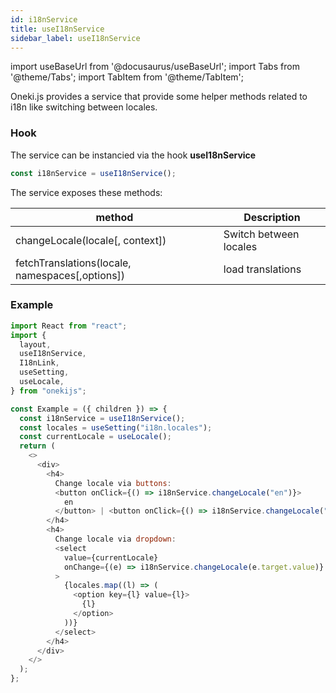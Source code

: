 ```yaml
---
id: i18nService
title: useI18nService
sidebar_label: useI18nService
---
```


import useBaseUrl from '@docusaurus/useBaseUrl';
import Tabs from '@theme/Tabs';
import TabItem from '@theme/TabItem';

Oneki.js provides a service that provide some helper methods related to i18n like switching between locales.

### Hook

The service can be instancied via the hook **useI18nService**

```javascript
const i18nService = useI18nService();
```

The service exposes these methods:

| method                                          | Description            |
| ----------------------------------------------- | ---------------------- |
| changeLocale(locale[, context])                 | Switch between locales |
| fetchTranslations(locale, namespaces[,options]) | load translations      |

### Example

```javascript
import React from "react";
import {
  layout,
  useI18nService,
  I18nLink,
  useSetting,
  useLocale,
} from "onekijs";

const Example = ({ children }) => {
  const i18nService = useI18nService();
  const locales = useSetting("i18n.locales");
  const currentLocale = useLocale();
  return (
    <>
      <div>
        <h4>
          Change locale via buttons:
          <button onClick={() => i18nService.changeLocale("en")}>
            en
          </button> | <button onClick={() => i18nService.changeLocale("fr")}>fr</button>
        </h4>
        <h4>
          Change locale via dropdown:
          <select
            value={currentLocale}
            onChange={(e) => i18nService.changeLocale(e.target.value)}
          >
            {locales.map((l) => (
              <option key={l} value={l}>
                {l}
              </option>
            ))}
          </select>
        </h4>
      </div>
    </>
  );
};
```
